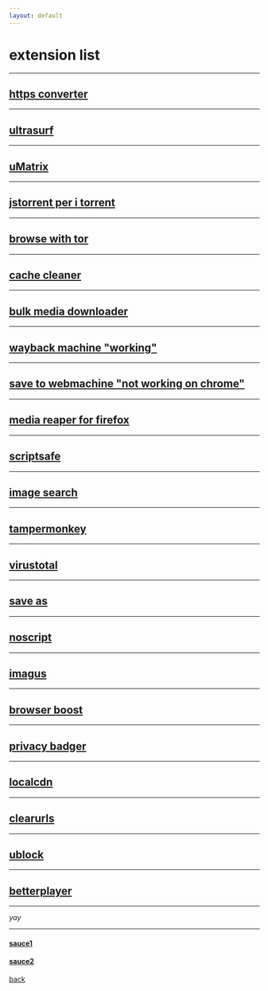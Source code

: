 ```yaml
---
layout: default
---
```


# extension list
---
## [https converter](https://chromewebstore.google.com/detail/smart-https/cmleijjdpceldbelpnpkddofmcmcaknm)
---
## [ultrasurf](https://chromewebstore.google.com/detail/ultrasurf-security-privac/mjnbclmflcpookeapghfhapeffmpodij)
---
## [uMatrix](https://chromewebstore.google.com/detail/umatrix/ogfcmafjalglgifnmanfmnieipoejdcf)
---
## [jstorrent per i torrent](https://chromewebstore.google.com/detail/jstorrent/anhdpjpojoipgpmfanmedjghaligalgb)
---
## [browse with tor](https://chromewebstore.google.com/detail/onion-browser-button/fockhhgebmfjljjmjhbdgibcmofjbpca)
---
## [cache cleaner](https://chromewebstore.google.com/detail/cache-cleaner/dlbokacakimelkoonlnbmpepoihfmehh)
---
## [bulk media downloader](https://chromewebstore.google.com/detail/bulk-media-downloader/ehfdcgbfcboceiclmjaofdannmjdeaoi)
---
## [wayback machine "working"](https://chromewebstore.google.com/detail/wayback-machine/fpnmgdkabkmnadcjpehmlllkndpkmiak)
---
## [save to webmachine "not working on chrome" ](https://chromewebstore.google.com/detail/save-to-the-wayback-machi/eebpioaailbjojmdbmlpomfgijnlcemk)
---
## [media reaper for firefox](https://addons.mozilla.org/en-US/firefox/addon/media-reaper/)
---
## [scriptsafe](https://chromewebstore.google.com/detail/scriptsafe/oiigbmnaadbkfbmpbfijlflahbdbdgdf)
---
## [image search](https://chromewebstore.google.com/detail/search-by-image/cnojnbdhbhnkbcieeekonklommdnndci)
---
## [tampermonkey](https://chromewebstore.google.com/detail/tampermonkey/dhdgffkkebhmkfjojejmpbldmpobfkfo)
---
## [virustotal](https://chromewebstore.google.com/detail/vt4browsers/efbjojhplkelaegfbieplglfidafgoka)
---
## [save as](https://chromewebstore.google.com/detail/save-image-as-type/gabfmnliflodkdafenbcpjdlppllnemd)
---
## [noscript](https://chromewebstore.google.com/detail/noscript/doojmbjmlfjjnbmnoijecmcbfeoakpjm)
---
## [imagus](https://chromewebstore.google.com/detail/imagus/immpkjjlgappgfkkfieppnmlhakdmaab)
---
## [browser boost](https://chromewebstore.google.com/detail/browser-boost-strumenti-a/akknpgblpchaoebdoiojonnahhnfgnem)
---
## [privacy badger](https://chromewebstore.google.com/detail/privacy-badger/pkehgijcmpdhfbdbbnkijodmdjhbjlgp)
---
## [localcdn](https://chromewebstore.google.com/detail/localcdn/njdfdhgcmkocbgbhcioffdbicglldapd)
---
## [clearurls](https://chromewebstore.google.com/detail/clearurls/lckanjgmijmafbedllaakclkaicjfmnk)
---
## [ublock](https://chromewebstore.google.com/detail/ublock-origin/cjpalhdlnbpafiamejdnhcphjbkeiagm)
---
## [betterplayer](https://chromewebstore.google.com/detail/betterplayer-a-modern-vid/dbcfpoaehlbfdeeaonihhkoocmjgalco)
---
_yay_



---
#### [sauce1](https://piracy.vercel.app/misc/browser-extensions#misc-browser-extensions)
#### [sauce2](https://www.privacytools.io/)

[back](./)
